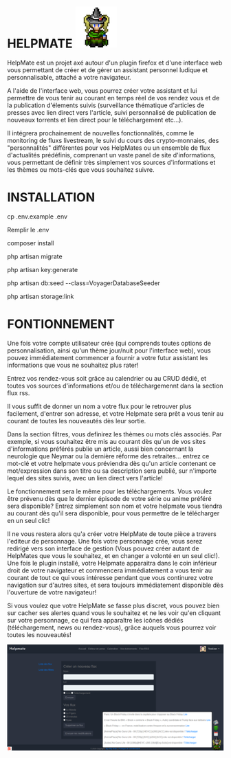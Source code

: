 # HELPMATE  ![alt text](https://raw.githubusercontent.com/thommyeh/Projet_libre/develop/public/Assistant/icons/mimi-tyui.png)

HelpMate est un projet axé autour d'un plugin firefox et d'une interface web vous permettant de créer et de gérer un assistant personnel ludique et personnalisable, attaché a votre navigateur.

A l'aide de l'interface web, vous pourrez créer votre assistant et lui permettre de vous tenir au courant en temps réel de vos rendez vous et de la publication d'élements suivis (surveillance thématique d'articles de presses avec lien direct vers l'article, suivi personnalisé de publication de nouveaux torrents et lien direct pour le téléchargement etc...).

Il intégrera prochainement de nouvelles fonctionnalités, comme le monitoring de fluxs livestream, le suivi du cours des crypto-monnaies, des "personnalités" différentes pour vos HelpMates ou un ensemble de flux d'actualités prédéfinis, comprenant un vaste panel de site d'informations, vous permettant de définir très simplement vos sources d'informations et les thèmes ou mots-clés que vous souhaitez suivre.

# INSTALLATION

cp .env.example .env

Remplir le .env

composer install

php artisan migrate

php artisan key:generate

php artisan db:seed --class=VoyagerDatabaseSeeder

php artisan storage:link

# FONTIONNEMENT

Une fois votre compte utilisateur crée (qui comprends toutes options de personnalisation, ainsi qu'un thème jour/nuit pour l'interface web), vous pouvez immédiatement commencer a fournir a votre futur assistant les informations que vous ne souhaitez plus rater!

Entrez vos rendez-vous soit grâce au calendrier ou au CRUD dédié, et toutes vos sources d'informations et/ou de téléchargemennt dans la section flux rss.

Il vous suffit de donner un nom a votre flux pour le retrouver plus facilement, d'entrer son adresse, et votre Helpmate sera prêt a vous tenir au courant de toutes les nouveautés dès leur sortie.

Dans la section filtres, vous definirez les thèmes ou mots clés associés. Par exemple, si vous souhaitez être mis au courant dès qu'un de vos sites d'informations préférés publie un article, aussi bien concernant la neurologie que Neymar ou la dernière réforme des retraites... entrez ce mot-clé et votre helpmate vous préviendra dès qu'un article contenant ce mot/expression dans son titre ou sa description sera publié, sur n'importe lequel des sites suivis, avec un lien direct vers l'article!

Le fonctionnement sera le même pour les téléchargements. Vous voulez être prévenu dès que le dernier épisode de votre série ou anime préféré sera disponible? Entrez simplement son nom et votre helpmate vous tiendra au courant dès qu'il sera disponible, pour vous permettre de le télécharger en un seul clic!

Il ne vous restera alors qu'a créer votre HelpMate de toute pièce a travers l'editeur de personnage. Une fois votre personnage crée, vous serez redirigé vers son interface de gestion (Vous pouvez créer autant de HelpMates que vous le souhaitez, et en changer a volonté en un seul clic!). Une fois le plugin installé, votre Helpmate apparaitra dans le coin inférieur droit de votre navigateur et commencera immédiatement a vous tenir au courant de tout ce qui vous intéresse pendant que vous continurez votre navigation sur d'autres sites, et sera toujours immédiatement disponible dès l'ouverture de votre navigateur!

Si vous voulez que votre HelpMate se fasse plus discret, vous pouvez bien sur cacher ses alertes quand vous le souhaitez et ne les voir qu'en cliquant sur votre personnage, ce qui fera apparaître les icônes dédiés (téléchargement, news ou rendez-vous), grâce auquels vous pourrez voir toutes les nouveautés!

![alt text](https://raw.githubusercontent.com/thommyeh/Projet_libre/develop/public/Assistant/icons/help.png)




